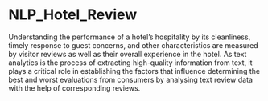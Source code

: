# NLP_Hotel_Review
Understanding the performance of a hotel’s hospitality by its cleanliness, timely response to guest concerns, and other characteristics are measured by visitor reviews as well as their overall experience in the hotel. As text analytics is the process of extracting high-quality information from text, it plays a critical role in establishing the factors that influence determining the best and worst evaluations from consumers by analysing text review data with the help of corresponding reviews.
